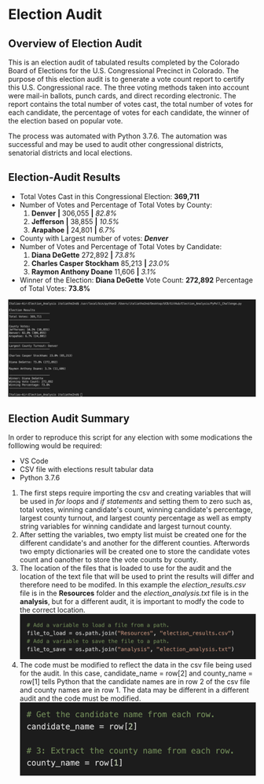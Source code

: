 # Election Audit

## Overview of Election Audit
This is an election audit of tabulated results completed by the Colorado Board of Elections for the U.S. Congressional Precinct in Colorado. The purpose of this election audit is to generate a vote count report to certify this U.S. Congressional race. The three voting methods taken into account were mail-in ballots, punch cards, and direct recording electronic. The report contains the total number of votes cast, the total number of votes for each candidate, the percentage of votes for each candidate, the winner of the election based on popular vote. 

The process was automated with Python 3.7.6. The automation was successful and may be used to audit other congressional districts, senatorial districts and local elections.

## Election-Audit Results 
- Total Votes Cast in this Congressional Election: **369,711**
- Number of Votes and Percentage of Total Votes by County:
  1. **Denver**    **|**    306,055  **|**  *82.8%*
  2. **Jefferson** **|**    38,855   **|**  *10.5%*
  3. **Arapahoe**  **|**    24,801   **|**  *6.7%*
- County with Largest number of votes: **_Denver_**
- Number of Votes and Percentage of Total Votes by Candidate:
  1. **Diana DeGette**             272,892   **|**  *73.8%*
  2. **Charles Casper Stockham**   85,213    **|**  *23.0%*
  3. **Raymon Anthony Doane**      11,606    **|**  *3.1%*
- Winner of the Election: **Diana DeGette**  Vote Count: **272,892**  Percentage of Total Votes: **73.8%**
  
![Screen Shot 2021-04-04 at 3.02.13 PM.png](https://github.com/italiacardenas/Election_Analysis/blob/3f2bd45ef045796f178a022020939c3cda357db3/Resources/Screen%20Shot%202021-04-04%20at%203.02.13%20PM.png)

## Election Audit Summary
 In order to reproduce this script for any election with some modications the folllowing would be required:
 - VS Code
 - CSV file with elections result tabular data
 - Python 3.7.6
 
 1. The first steps require importing the csv and creating variables that will be used in *for loops* and *if statements* and setting them to zero such as, total votes, winning candidate's count, winning candidate's percentage, largest county turnout, and largest county percentage as well as empty string variables for winning candidate and largest turnout county.
 2. After setting the variables, two empty list muist be created one for the different candidate's and another for the different counties. Afterwords two empty dictionaries will be created one to store the candidate votes count and oanother to store the vote counts by county.
 3. The location of the files that is loaded to use for the audit and the location of the text file that will be used to print the results will differ and therefore need to be modifed. In this example the *election_results.csv* file is in the **Resources** folder and the *election_analysis.txt* file is in the **analysis**, but for a different audit, it is important to modfy the code to the correct location. 
![file_locations.png](https://github.com/italiacardenas/Election_Analysis/blob/3f9895f6141a543a46a6a82b662f459dc3c0da89/Resources/file_locations.png)
4. The code must be modified to reflect the data in the csv file being used for the audit. In this case, candidate_name = row[2] and county_name = row[1] tells Python that the candidate names are in row 2 of the csv file and county names are in row 1. The data may be different in a different audit and the code must be modified.
![rows_referred_from_csv.png](https://github.com/italiacardenas/Election_Analysis/blob/3f9895f6141a543a46a6a82b662f459dc3c0da89/Resources/rows_referred_from_csv.png)   
 
